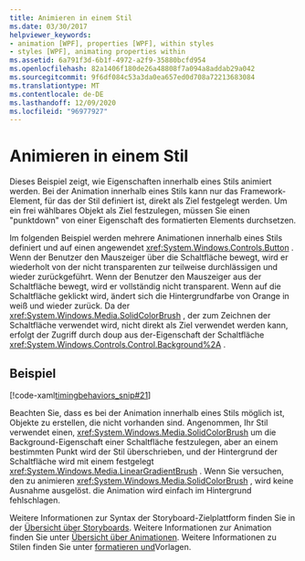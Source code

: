 ```yaml
---
title: Animieren in einem Stil
ms.date: 03/30/2017
helpviewer_keywords:
- animation [WPF], properties [WPF], within styles
- styles [WPF], animating properties within
ms.assetid: 6a791f3d-6b1f-4972-a2f9-35880bcfd954
ms.openlocfilehash: 82a1406f180de26a48808f7a094a8addab29a042
ms.sourcegitcommit: 9f6df084c53a3da0ea657ed0d708a72213683084
ms.translationtype: MT
ms.contentlocale: de-DE
ms.lasthandoff: 12/09/2020
ms.locfileid: "96977927"
---
```

# <a name="how-to-animate-in-a-style"></a>Animieren in einem Stil

Dieses Beispiel zeigt, wie Eigenschaften innerhalb eines Stils animiert werden. Bei der Animation innerhalb eines Stils kann nur das Framework-Element, für das der Stil definiert ist, direkt als Ziel festgelegt werden. Um ein frei wählbares Objekt als Ziel festzulegen, müssen Sie einen "punktdown" von einer Eigenschaft des formatierten Elements durchsetzen.

Im folgenden Beispiel werden mehrere Animationen innerhalb eines Stils definiert und auf einen angewendet <xref:System.Windows.Controls.Button> . Wenn der Benutzer den Mauszeiger über die Schaltfläche bewegt, wird er wiederholt von der nicht transparenten zur teilweise durchlässigen und wieder zurückgeführt. Wenn der Benutzer den Mauszeiger aus der Schaltfläche bewegt, wird er vollständig nicht transparent. Wenn auf die Schaltfläche geklickt wird, ändert sich die Hintergrundfarbe von Orange in weiß und wieder zurück. Da der <xref:System.Windows.Media.SolidColorBrush> , der zum Zeichnen der Schaltfläche verwendet wird, nicht direkt als Ziel verwendet werden kann, erfolgt der Zugriff durch doup aus der-Eigenschaft der Schaltfläche <xref:System.Windows.Controls.Control.Background%2A> .

## <a name="example"></a>Beispiel

[!code-xaml[timingbehaviors_snip#21](~/samples/snippets/csharp/VS_Snippets_Wpf/timingbehaviors_snip/CSharp/StyleStoryboardsExample.xaml#21)]

Beachten Sie, dass es bei der Animation innerhalb eines Stils möglich ist, Objekte zu erstellen, die nicht vorhanden sind. Angenommen, Ihr Stil verwendet einen, <xref:System.Windows.Media.SolidColorBrush> um die Background-Eigenschaft einer Schaltfläche festzulegen, aber an einem bestimmten Punkt wird der Stil überschrieben, und der Hintergrund der Schaltfläche wird mit einem festgelegt <xref:System.Windows.Media.LinearGradientBrush> .  Wenn Sie versuchen, den zu animieren <xref:System.Windows.Media.SolidColorBrush> , wird keine Ausnahme ausgelöst. die Animation wird einfach im Hintergrund fehlschlagen.

Weitere Informationen zur Syntax der Storyboard-Zielplattform finden Sie in der [Übersicht über Storyboards](storyboards-overview.md). Weitere Informationen zur Animation finden Sie unter [Übersicht über Animationen](animation-overview.md). Weitere Informationen zu Stilen finden Sie unter [formatieren und](/dotnet/desktop-wpf/fundamentals/styles-templates-overview)Vorlagen.
